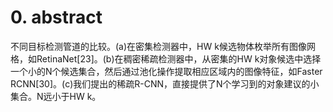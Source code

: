 # 0. abstract
不同目标检测管道的比较。(a)在密集检测器中，HW k候选物体枚举所有图像网格，如RetinaNet[23]。(b)在稠密稀疏检测器中，从密集的HW k对象候选中选择一个小的N个候选集合，然后通过池化操作提取相应区域内的图像特征，如Faster RCNN[30]。(c)我们提出的稀疏R-CNN，直接提供了N个学习到的对象建议的小集合。N远小于HW k。
